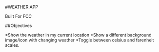 #WEATHER APP 

Built For FCC

##Objectives

*Show the weather in my current location
*Show a different background image/icon with changing weather
*Toggle between celsius and farenheit scales.
